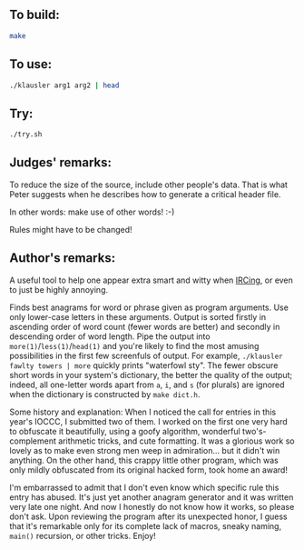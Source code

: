 ## To build:

```sh
make
```


## To use:

```sh
./klausler arg1 arg2 | head
```


## Try:

```sh
./try.sh
```


## Judges' remarks:

To reduce the size of the source, include other people's data.
That is what Peter suggests when he describes how to generate
a critical header file.

In other words: make use of other words!  :-)

Rules might have to be changed!


## Author's remarks:

A useful tool to help one appear extra smart and witty when
[IRCing](https://en.wikipedia.org/wiki/Internet_Relay_Chat), or even to
just be highly annoying.

Finds best anagrams for word or phrase given as program arguments. Use only
lower-case letters in these arguments. Output is sorted firstly in ascending
order of word count (fewer words are better) and secondly in descending order
of word length. Pipe the output into `more(1)`/`less(1)`/`head(1)` and you're likely
to find the most amusing possibilities in the first few screenfuls of output.
For example, `./klausler fawlty towers | more` quickly prints "waterfowl sty". The
fewer obscure short words in your system's dictionary, the better the quality
of the output; indeed, all one-letter words apart from `a`, `i`, and `s` (for
plurals) are ignored when the dictionary is constructed by `make dict.h`.

Some history and explanation: When I noticed the call for entries in this
year's IOCCC, I submitted two of them. I worked on the first one very hard to
obfuscate it beautifully, using a goofy algorithm, wonderful two's-complement
arithmetic tricks, and cute formatting. It was a glorious work so lovely as to
make even strong men weep in admiration... but it didn't win anything. On the
other hand, this crappy little other program, which was only mildly obfuscated
from its original hacked form, took home an award!

I'm embarrassed to admit that I don't even know which specific rule this entry
has abused. It's just yet another anagram generator and it was written very
late one night. And now I honestly do not know how it works, so please don't
ask. Upon reviewing the program after its unexpected honor, I guess that it's
remarkable only for its complete lack of macros, sneaky naming, `main()`
recursion, or other tricks. Enjoy!


<!--

    Copyright © 1984-2024 by Landon Curt Noll. All Rights Reserved.

    You are free to share and adapt this file under the terms of this license:

	Creative Commons Attribution-ShareAlike 4.0 International (CC BY-SA 4.0)

    For more information, see:

	https://creativecommons.org/licenses/by-sa/4.0/

-->
